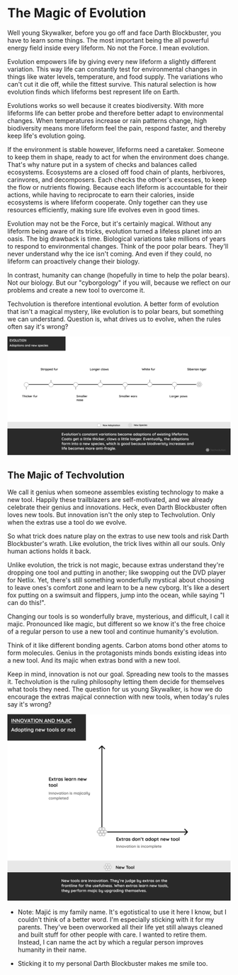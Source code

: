 
# The Magic of Evolution

Well young Skywalker, before you go off and face Darth Blockbuster, you have to learn some things. The most important being the all powerful energy field inside every lifeform. No not the Force. I mean evolution.

Evolution empowers life by giving every new lifeform a slightly different variation. This way life can constantly test for environmental changes in things like water levels, temperature, and food supply. The variations who can't cut it die off, while the fittest survive. This natural selection is how evolution finds which lifeforms best represent life on Earth.

Evolutions works so well because it creates biodiversity. With more lifeforms life can better probe and therefore better adapt to environmental changes. When temperatures increase or rain patterns change, high biodiversity means more lifeform feel the pain, respond faster, and thereby keep life's evolution going.

If the environment is stable however, lifeforms need a caretaker. Someone to keep them in shape, ready to act for when the environment does change. That's why nature put in a system of checks and balances called ecosystems. Ecosystems are a closed off food chain of plants, herbivores, carinvores, and decomposers. Each checks the othoer's excesses, to keep the flow or nutrients flowing. Because each lifeform is accountable for their actions, while having to reciprocate to earn their calories, inside ecosystems is where lifeform cooperate. Only together can they use resources efficiently, making sure life evolves even in good times.

Evolution may not be the Force, but it's certainly magical. Without any lifeform being aware of its tricks, evolution turned a lifeless planet into an oasis. The big drawback is time. Biological variations take millions of years to respond to environmental changes. Think of the poor polar bears. They'll never understand why the ice isn't coming. And even if they could, no lifeform can proactively change their biology.

In contrast, humanity can change (hopefully in time to help the polar bears). Not our biology. But our "cyborgology" if you will, because we reflect on our problems and create a new tool to overcome it.

Techvolution is therefore intentional evolution. A better form of evolution that isn't a magical mystery, like evolution is to polar bears, but something we can understand. Question is, what drives us to evolve, when the rules often say it's wrong?

![Wikipedia development](/img\evolution\techvolution-evolution-innovation.png)

## The Majic of Techvolution

We call it genius when someone assembles existing technology to make a new tool. Happily these trailblazers are self-motivated, and we already celebrate their genius and innovations. Heck, even Darth Blockbuster often loves new tools. But innovation isn't the only step to Techvolution. Only when the extras use a tool do we evolve.

So what trick does nature play on the extras to use new tools and risk Darth Blockbuster's wrath. Like evolution, the trick lives within all our souls. Only human actions holds it back.

Unlike evolution, the trick is not magic, because extras understand they're dropping one tool and putting in another; like swopping out the DVD player for Netlix. Yet, there's still something wonderfully mystical about choosing to leave ones's comfort zone and learn to be a new cyborg. It's like a desert fox putting on a swimsuit and flippers, jump into the ocean, while saying "I can do this!".

Changing our tools is so wonderfully brave, mysterious, and difficult, I call it majic. Pronounced like magic, but different so we know it's the free choice of a regular person to use a new tool and continue humanity's evolution.

Think of it like different bonding agents. Carbon atoms bond other atoms to form molecules. Genius in the protagonists minds bonds existing ideas into a new tool. And its majic when extras bond with a new tool.

Keep in mind, innovation is not our goal. Spreading new tools to the masses it. Techvolution is the ruling philosophy letting them decide for themselves what tools they need. The question for us young Skywalker, is how we do encourage the extras majical connection with new tools, when today's rules say it's wrong?

![Wikipedia development](/img\evolution\techvolution-majic.png)

* Note: Majić is my family name. It's egotistical to use it here I know, but I couldn't think of a better word. I'm especially sticking with it for my parents. They've been overworked all their life yet still always cleaned and built stuff for other people with care. I wanted to retire them. Instead, I can name the act by which a regular person improves humanity in their name.

* Sticking it to my personal Darth Blockbuster makes me smile too.
